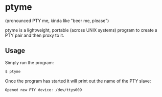 # ptyme

(pronounced PTY me, kinda like "beer me, please")

ptyme is a lightweight, portable (across UNIX systems) program to create 
a PTY pair and then proxy to it.

## Usage

Simply run the program:

```bash
$ ptyme
```

Once the program has started it will print out the name of the PTY slave:

```bash
Opened new PTY device: /dev/ttys009
```